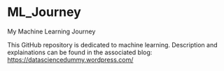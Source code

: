 # ML_Journey
My Machine Learning Journey

This GitHub repository is dedicated to machine learning. Description and explainations can be found in the associated blog: https://datasciencedummy.wordpress.com/



